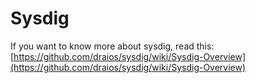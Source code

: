 # Sysdig

If you want to know more about sysdig, read this: [https://github.com/draios/sysdig/wiki/Sysdig-Overview](https://github.com/draios/sysdig/wiki/Sysdig-Overview)



